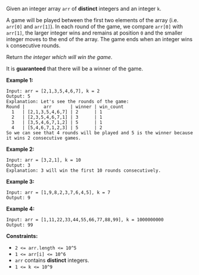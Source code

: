 Given an integer array `arr` of **distinct** integers and an integer `k`.

A game will be played between the first two elements of the array (i.e.
`arr[0]` and `arr[1]`). In each round of the game, we compare `arr[0]` with
`arr[1]`, the larger integer wins and remains at position `0` and the smaller
integer moves to the end of the array. The game ends when an integer wins `k`
consecutive rounds.

Return _the integer which will win the game_.

It is **guaranteed** that there will be a winner of the game.



**Example 1:**

    
    
    Input: arr = [2,1,3,5,4,6,7], k = 2
    Output: 5
    Explanation: Let's see the rounds of the game:
    Round |       arr       | winner | win_count
      1   | [2,1,3,5,4,6,7] | 2      | 1
      2   | [2,3,5,4,6,7,1] | 3      | 1
      3   | [3,5,4,6,7,1,2] | 5      | 1
      4   | [5,4,6,7,1,2,3] | 5      | 2
    So we can see that 4 rounds will be played and 5 is the winner because it wins 2 consecutive games.
    

**Example 2:**

    
    
    Input: arr = [3,2,1], k = 10
    Output: 3
    Explanation: 3 will win the first 10 rounds consecutively.
    

**Example 3:**

    
    
    Input: arr = [1,9,8,2,3,7,6,4,5], k = 7
    Output: 9
    

**Example 4:**

    
    
    Input: arr = [1,11,22,33,44,55,66,77,88,99], k = 1000000000
    Output: 99
    



**Constraints:**

  * `2 <= arr.length <= 10^5`
  * `1 <= arr[i] <= 10^6`
  * `arr` contains **distinct**  integers.
  * `1 <= k <= 10^9`

